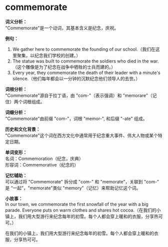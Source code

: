 # commemorate

**词义分析：**  
"Commemorate"是一个动词，其基本含义是纪念，庆祝。

  

**例句：**

  

1.  We gather here to commemorate the founding of our school.（我们在这里聚集，以纪念我们学校的创建。）
2.  The statue was built to commemorate the soldiers who died in the war.（这个雕像是为了纪念在战争中牺牲的士兵而建的。）
3.  Every year, they commemorate the death of their leader with a minute's silence.（他们每年都会以一分钟的沉默纪念他们领导人的去世。）

  

**词根分析：**  
"Commemorate"源自于拉丁语，由 "com-"（表示强调）和 "memorare"（记住）两个词根组成。

  

**词缀分析：**  
"Commemorate"由前缀 "com-"，词根 "memor-", 和后缀 "-ate" 组成。

  

**历史和文化背景：**  
"Commemorate"这个词在西方文化中通常用于纪念重大事件、伟大人物或某个特定日期。

  

**单词变形：**  
名词：Commemoration（纪念，庆典）  
形容词：Commemorative（纪念的）

  

**记忆辅助：**  
可以通过将 "Commemorate" 拆分成 "com-" 和 "memorate"，关联到 "com-" 是 “一起”，"memorate"类似 "memory"（记忆）来帮助记忆这个词。

  

**小故事：**  
In our town, we commemorate the first snowfall of the year with a big parade. Everyone puts on warm clothes and shares hot cocoa.（在我们的小镇上，我们用大型游行来纪念每年的初雪。每个人都会穿上暖和的衣服，分享热可可。）

  

在我们的小镇上，我们用大型游行来纪念每年的初雪。每个人都会穿上暖和的衣服，分享热可可。
